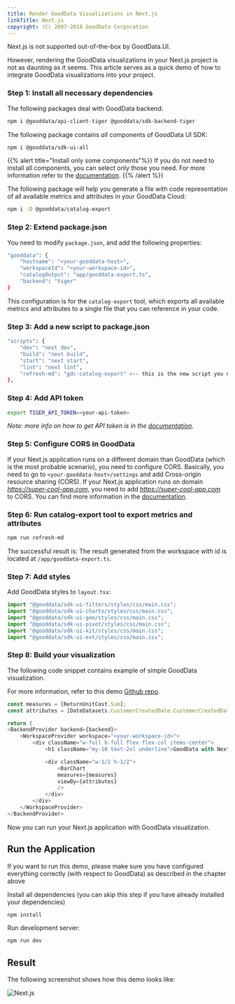 ```yaml
---
title: Render GoodData Visualizations in Next.js
linkTitle: Next.js
copyright: (C) 2007-2018 GoodData Corporation
---
```


Next.js is not supported out-of-the-box by GoodData.UI.

However, rendering the GoodData visualizations in your Next.js project is not as daunting as it seems. This article serves as a quick demo of how to integrate GoodData visualizations into your project.

### Step 1: Install all necessary dependencies

The following packages deal with GoodData backend:

```bash
npm i @gooddata/api-client-tiger @gooddata/sdk-backend-tiger
```

The following package contains *all* components of GoodData UI SDK:

```bash
npm i @gooddata/sdk-ui-all
```

{{% alert title="Install only some components"%}}
If you do not need to install all components, you can select only those you need. For more information refer to the [documentation](../../../learn/integrate_and_authenticate/cn_and_cloud_integration/#IntegrateCNandCloudintoanExistingApplication-Step1Installthenecessarydependencies).
{{% /alert %}}

The following package will help you generate a file with code representation of all available metrics and attributes in your GoodData Cloud:

```bash
npm i -D @gooddata/catalog-export
```

### Step 2: Extend package.json

You need to modify `package.json`, and add the following properties:

```bash
"gooddata": {
    "hostname": "<your-gooddata-host>",
    "workspaceId": "<your-workspace-id>",
    "catalogOutput": "app/gooddata-export.ts",
    "backend": "tiger"
}
```

This configuration is for the `catalog-export` tool, which exports all available metrics and attributes to a single file that you can reference in your code.

### Step 3: Add a new script to package.json

```bash
"scripts": {
    "dev": "next dev",
    "build": "next build",
    "start": "next start",
    "lint": "next lint",
    "refresh-md": "gdc-catalog-export" <-- this is the new script you need to add!
},
```

### Step 4: Add API token

```bash
export TIGER_API_TOKEN=<your-api-token>
```

*Note: more info on how to get API token is in the [documentation](https://www.gooddata.com/docs/cloud/getting-started/create-api-token/).*

### Step 5: Configure CORS in GoodData

If your Next.js application runs on a different domain than GoodData (which is the most probable scenario), you need to configure CORS. Basically, you need to go to `<your-gooddata-host>/settings` and add Cross-origin resource sharing (CORS). If your Next.js application runs on domain *https://super-cool-app.com*, you need to add *https://super-cool-app.com* to CORS. You can find more information in the [documentation](https://www.gooddata.com/docs/cloud/manage-organization/set-up-cors-for-organization/).

### Step 6: Run catalog-export tool to export metrics and attributes

```bash
npm run refresh-md
```

The successful result is:
The result generated from the workspace with id   is located at  `/app/gooddata-export.ts`.

### Step 7: Add styles

Add GoodData styles to `layout.tsx`:

```javascript
import "@gooddata/sdk-ui-filters/styles/css/main.css";
import "@gooddata/sdk-ui-charts/styles/css/main.css";
import "@gooddata/sdk-ui-geo/styles/css/main.css";
import "@gooddata/sdk-ui-pivot/styles/css/main.css";
import "@gooddata/sdk-ui-kit/styles/css/main.css";
import "@gooddata/sdk-ui-ext/styles/css/main.css";
```

### Step 8: Build your visualization

The following code snippet contains example of simple GoodData visualization.

For more information, refer to this demo [Github repo](https://github.com/patrikbraborec/gooddata-nextjs).

```javascript
const measures = [ReturnUnitCost.Sum];
const attributes = [DateDatasets.CustomerCreatedDate.CustomerCreatedDateQuarterOfYear.Default];

return (
<BackendProvider backend={backend}>
    <WorkspaceProvider workspace="<your-workspace-id>">
        <div className="w-full h-full flex flex-col items-center">
            <h1 className="my-10 text-2xl underline">GoodData with Next.js</h1>

            <div className="w-1/2 h-1/2">
                <BarChart
                measures={measures}
                viewBy={attributes}
                />
            </div>
        </div>
    </WorkspaceProvider>
</BackendProvider>
```

Now you can run your Next.js application with GoodData visualization.

## Run the Application

If you want to run this demo, please make sure you have configured everything correctly (with respect to GoodData) as described in the chapter above

Install all dependencies (you can skip this step if you have already installed your dependencies)

```bash
npm install
```

Run development server:

```bash
npm run dev
```

## Result

The following screenshot shows how this demo looks like:

![Next.js](/gd-ui/nextjs_intro.png)